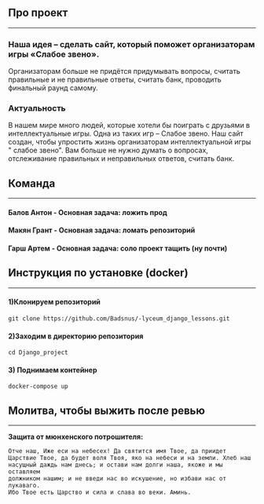 Про проект
---
___

### Наша идея – сделать сайт, который поможет организаторам игры «Слабое звено».

Организаторам больше не придётся придумывать вопросы, считать правильные и не
правильные ответы, считать банк, проводить финальный раунд самому.

### Актуальность

В нашем мире много людей, которые хотели бы поиграть с друзьями в
интеллектуальные игры. Одна из таких игр – Слабое звено.
Наш сайт создан, чтобы упростить жизнь организаторам интеллектуальной игры "
слабое звено". Вам больше не нужно думать о вопросах, отслеживание правильных и
неправильных ответов, считать банк.


Команда
---
___

#### Балов Антон - Основная задача: ложить прод

#### Макян Грант - Основная задача: ломать репозиторий

#### Гарш Артем - Основная задача: соло проект тащить (ну почти)

Инструкция по установке (docker)
---
___

#### 1)Клонируем репозиторий

    git clone https://github.com/Badsnus/-lyceum_django_lessons.git

#### 2)Заходим в директорию репозитория

    cd Django_project

#### 3) Поднимаем контейнер

    docker-compose up

Молитва, чтобы выжить после ревью
---
___

<b>Защита от мюнхенского потрошителя:</b>

<code>Отче наш, Иже еси на небесех! Да святится имя Твое, да приидет Царствие Твое, да будет воля Твоя, яко на небеси и на земли. Хлеб наш насущный даждь нам днесь; и остави нам долги наша, якоже и мы оставляем должником нашим; и не введи нас во искушение, но избави нас от лукаваго. Ибо Твое есть Царство и сила и слава во веки. Аминь.</code>

